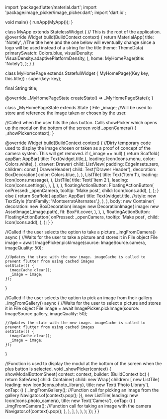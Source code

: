 import 'package:flutter/material.dart';
import 'package:image_picker/image_picker.dart';
import 'dart:io';

void main() {
  runApp(MyApp());
}

class MyApp extends StatelessWidget {
  // This is the root of the application.
  @override
  Widget build(BuildContext context) {
    return MaterialApp(
      title: 'Notely', //The title here and the one below will eventually change since a logo will be used instead of a string for the title
      theme: ThemeData(
        primarySwatch: Colors.blue,
        visualDensity: VisualDensity.adaptivePlatformDensity,
      ),
      home: MyHomePage(title: 'Notely'),
    );
  }
}

class MyHomePage extends StatefulWidget {
  MyHomePage({Key key, this.title}) : super(key: key);

  final String title;

  @override
  _MyHomePageState createState() => _MyHomePageState();
}

class _MyHomePageState extends State<MyHomePage> {
  File _image; //Will be used to store and reference the image taken or chosen by the user.

  //Called when the user hits the plus button. Calls showPicker which opens up the modul on the bottom of the screen
  void _openCamera() {
    _showPicker(context);
  }

  @override
  Widget build(BuildContext context) {
    //Dirty temporary code used to display the image chosen or taken as a proof of concept of the camera system. This will get removed.
    if (_image == null) {
      return Scaffold(
        appBar: AppBar(
          title: Text(widget.title,),
          leading: Icon(Icons.menu, color: Colors.white),
        ),
        drawer: Drawer(
          child: ListView(
            padding: EdgeInsets.zero,
            children: const <Widget>[
              DrawerHeader(
                child: Text('Drawer Header'),
                decoration: BoxDecoration(
                  color: Colors.blue,
                ),
              ),
              ListTile(
                title: Text('Item 1'),
                leading: Icon(Icons.message),
                ),
              ListTile(
                title: Text('Item 2'),
                leading: Icon(Icons.settings),
              ),
            ],
          ),
        ),
        floatingActionButton: FloatingActionButton(
          onPressed: _openCamera,
          tooltip: 'Make post',
          child: Icon(Icons.add),
        ),
      );
    } else {
      return Scaffold(
        appBar: AppBar(
          title: Text(widget.title, 
            //style: new TextStyle (fontFamily: 'MontserratAlternates',),
          ),
        ),
        body: new Container(
          decoration: new BoxDecoration(
            image: new DecorationImage(
              image: new AssetImage(_image.path),
              fit: BoxFit.cover,
            ),
          ),
        ),
        floatingActionButton: FloatingActionButton(
          onPressed: _openCamera,
          tooltip: 'Make post',
          child: Icon(Icons.add),
        ),
      );
    }
  }

  //Called if the user selects the option to take a picture
  _imgFromCamera() async {
    //Waits for the user to take a picture and stores it in File object
    File image = await ImagePicker.pickImage(source: ImageSource.camera, imageQuality: 50);

    //Updates the state with the new image. imageCache is called to prevent flutter from using cached images
    setState(() {
      imageCache.clear();
      _image = image;
    });
  }

  //Called if the user selects the option to pick an image from their gallery
  _imgFromGallery() async {
    //Waits for the user to select a picture and stores it in File object
    File image = await ImagePicker.pickImage(source: ImageSource.gallery, imageQuality: 50);

    //Updates the state with the new image. imageCache is called to prevent flutter from using cached images
    setState(() {
      imageCache.clear();
      _image = image;
    });
  }

  //Function is used to display the modul at the bottom of the screen when the plus button is selected.
  void _showPicker(context) {
    showModalBottomSheet(
        context: context,
        builder: (BuildContext bc) {
          return SafeArea(
            child: Container(
              child: new Wrap(
                children: <Widget>[
                  new ListTile(
                      leading: new Icon(Icons.photo_library),
                      title: new Text('Photo Library'),
                      onTap: () {
                        _imgFromGallery(); //Function call for picking an image from the gallery
                        Navigator.of(context).pop();
                      }),
                  new ListTile(
                    leading: new Icon(Icons.photo_camera),
                    title: new Text('Camera'),
                    onTap: () {
                      _imgFromCamera(); //Function call for taking an image with the camera
                      Navigator.of(context).pop();
                    },
                  ),
                ],
              ),
            ),
          );
        });
  }
}

